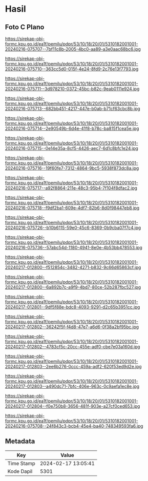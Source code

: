 # Hasil

## Foto C Plano

https://sirekap-obj-formc.kpu.go.id/ea1f/pemilu/pdpr/53/10/18/20/01/5310182001001-20240216-075707--7bf11c8b-2005-4bc0-aa89-a3e0aac68bc6.jpg

https://sirekap-obj-formc.kpu.go.id/ea1f/pemilu/pdpr/53/10/18/20/01/5310182001001-20240216-075710--363cc5d0-015f-4e24-8fd9-2c76e13f7793.jpg

https://sirekap-obj-formc.kpu.go.id/ea1f/pemilu/pdpr/53/10/18/20/01/5310182001001-20240216-075711--3d978210-0372-45bc-b82c-9eab0111e924.jpg

https://sirekap-obj-formc.kpu.go.id/ea1f/pemilu/pdpr/53/10/18/20/01/5310182001001-20240216-075713--682bb451-4217-447e-b0ab-b71cf63cbc8b.jpg

https://sirekap-obj-formc.kpu.go.id/ea1f/pemilu/pdpr/53/10/18/20/01/5310182001001-20240216-075714--2e90549b-6d4e-41f8-b78c-ba815f1cea5e.jpg

https://sirekap-obj-formc.kpu.go.id/ea1f/pemilu/pdpr/53/10/18/20/01/5310182001001-20240216-075715--0e14e35a-8cf5-4426-aec7-6d1c8bfc1e24.jpg

https://sirekap-obj-formc.kpu.go.id/ea1f/pemilu/pdpr/53/10/18/20/01/5310182001001-20240216-075716--19f60fe7-7312-4864-9bc5-5938f873dc8a.jpg

https://sirekap-obj-formc.kpu.go.id/ea1f/pemilu/pdpr/53/10/18/20/01/5310182001001-20240216-075717--a92f8864-211e-48c3-95b4-7f104f8dfac2.jpg

https://sirekap-obj-formc.kpu.go.id/ea1f/pemilu/pdpr/53/10/18/20/01/5310182001001-20240216-075718--f9df2ba1-609e-4df7-82b6-8d0f98447eb8.jpg

https://sirekap-obj-formc.kpu.go.id/ea1f/pemilu/pdpr/53/10/18/20/01/5310182001001-20240216-075726--b10b6115-59e0-45c6-8369-0b9cba07f7c4.jpg

https://sirekap-obj-formc.kpu.go.id/ea1f/pemilu/pdpr/53/10/18/20/01/5310182001001-20240216-075736--57abc54d-1180-4941-8e0e-4b53bb478553.jpg

https://sirekap-obj-formc.kpu.go.id/ea1f/pemilu/pdpr/53/10/18/20/01/5310182001001-20240217-012800--f512854c-3482-4271-b832-9c66d65863cf.jpg

https://sirekap-obj-formc.kpu.go.id/ea1f/pemilu/pdpr/53/10/18/20/01/5310182001001-20240217-012800--6a892b7c-a9f9-4bd7-80ce-52b287fbc527.jpg

https://sirekap-obj-formc.kpu.go.id/ea1f/pemilu/pdpr/53/10/18/20/01/5310182001001-20240217-012801--9df5f88e-bdc8-4093-9291-d2c65b3951cc.jpg

https://sirekap-obj-formc.kpu.go.id/ea1f/pemilu/pdpr/53/10/18/20/01/5310182001001-20240217-012802--36242f5f-f4d8-47e7-a6d6-0f38a2bf95bc.jpg

https://sirekap-obj-formc.kpu.go.id/ea1f/pemilu/pdpr/53/10/18/20/01/5310182001001-20240217-012802--4783cf5c-20cc-455e-adf0-cbe7e03a160d.jpg

https://sirekap-obj-formc.kpu.go.id/ea1f/pemilu/pdpr/53/10/18/20/01/5310182001001-20240217-012803--2ee6b276-0ccc-459a-adf2-620f53ed9d2e.jpg

https://sirekap-obj-formc.kpu.go.id/ea1f/pemilu/pdpr/53/10/18/20/01/5310182001001-20240217-012803--a490dc71-7bfc-406e-963c-0c9aefa1ec8e.jpg

https://sirekap-obj-formc.kpu.go.id/ea1f/pemilu/pdpr/53/10/18/20/01/5310182001001-20240217-012804--f0e750b8-3656-481f-903e-a27cf0ced653.jpg

https://sirekap-obj-formc.kpu.go.id/ea1f/pemilu/pdpr/53/10/18/20/01/5310182001001-20240216-075708--24f843c3-bcb4-45e4-ba40-748349593fa6.jpg


## Metadata

| Key        | Value               |
| ---------- | ------------------- |
| Time Stamp | 2024-02-17 13:05:41 |
| Kode Dapil | 5301                |



